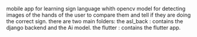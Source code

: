 mobile app for learning sign language whith opencv model for detecting images of the hands of the user to compare them and tell if they are doing the correct sign.
there are two main folders:
the asl_back : contains the django backend and the Ai model.
the flutter : contains the flutter app.

